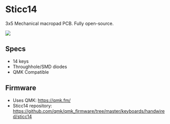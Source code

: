 # Sticc14
3x5 Mechanical macropad PCB. Fully open-source.

![](https://i.imgur.com/An2aStk.jpg)

## Specs

* 14 keys
* Throughhole/SMD diodes
* QMK Compatible

## Firmware
- Uses QMK: https://qmk.fm/  
- Sticc14 repository: https://github.com/qmk/qmk_firmware/tree/master/keyboards/handwired/sticc14